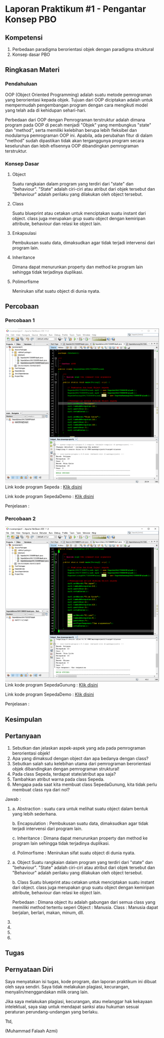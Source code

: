 # Laporan Praktikum #1 - Pengantar Konsep PBO

## Kompetensi

1. Perbedaan paradigma berorientasi objek dengan paradigma struktural 
2. Konsep dasar PBO 

## Ringkasan Materi

### Pendahuluan
OOP (Object Oriented Programming) adalah suatu metode pemrograman yang berorientasi kepada objek. Tujuan dari OOP diciptakan adalah untuk mempermudah pengembangan program dengan cara mengikuti model yang telah ada di kehidupan sehari-hari. 

Perbedaan dari OOP dengan Pemrograman terstruktur adalah dimana program pada OOP di pecah menjadi "Objek" yang membungkus "state" dan "method", serta memiliki kelebihan berupa lebih fleksibel dan modularnya pemrograman OOP ini. Apabila, ada perubahan fitur di dalam "method" sudah dipastikan tidak akan terganggunya program secara keseluruhan dan lebih efisennya OOP dibandingkan pemrograman terstruktur.

### Konsep Dasar
1.  Object 
    
    Suatu rangkaian dalam program yang terdiri dari "state" dan "behaviour". "State" adalah ciri-ciri atau atribut dari objek tersebut dan "Behaviour" adalah perilaku yang dilakukan oleh object tersebut.
   
2.  Class
    
    Suatu blueprint atau cetakan untuk menciptakan suatu instant
    dari object. class juga merupakan grup suatu object dengan kemiripan
    attribute, behaviour dan relasi ke object lain.
 
3.  Enkapsulasi

    Pembukusan suatu data, dimaksudkan agar tidak terjadi intervensi dari program lain.
    
4.  Inheritance 

    Dimana dapat menurunkan property dan method ke program lain sehingga tidak terjadinya duplikasi.
    
5.  Polimorfisme 

    Menirukan sifat suatu object di dunia nyata.


## Percobaan 

### Percobaan 1

![Percobaan1](img/Percobaan1.PNG)
Link kode program Sepeda : [Klik disini](../../src/1_Pengantar_Konsep_PBO/Sepeda1841720085Falaah.java)

Link kode program SepedaDemo : [Klik disini](../../src/1_Pengantar_Konsep_PBO/SepedaDemo1841720085Falaah.java)

Penjelasan  :   

### Percobaan 2

![Percobaan2](img/Percobaan2.PNG)
Link kode program SepedaGunung : [Klik disini](../../src/1_Pengantar_Konsep_PBO/SepedaGunung1841720085Falaah.java)

Link kode program SepedaDemo : [Klik disini](../../src/1_Pengantar_Konsep_PBO/SepedaDemo1841720085Falaah.java)

Penjelasan  :   

## Kesimpulan

## Pertanyaan
1. Sebutkan dan jelaskan aspek-aspek yang ada pada pemrograman berorientasi objek! 
2. Apa yang dimaksud dengan object dan apa bedanya dengan class? 
3. Sebutkan salah satu kelebihan utama dari pemrograman berorientasi objek dibandingkan dengan pemrograman struktural! 
4. Pada class Sepeda, terdapat state/atribut apa saja? 
5. Tambahkan atribut warna pada class Sepeda. 
6. Mengapa pada saat kita membuat class SepedaGunung, kita tidak perlu membuat class nya dari nol? 

Jawab   :   

1.  a.  Abstraction : 
            suatu cara untuk melihat suatu object dalam bentuk yang lebih sederhana.
         
    b.  Encapsulation : 
            Pembukusan suatu data, dimaksudkan agar tidak terjadi intervensi dari program lain.
            
    c.  Inheritance : 
            Dimana dapat menurunkan property dan method ke program lain sehingga tidak terjadinya duplikasi.
            
    d.  Polimorfisme : 
            Menirukan sifat suatu object di dunia nyata.

2.  a.  Object 
            Suatu rangkaian dalam program yang terdiri dari "state" dan "behaviour". "State" adalah ciri-ciri atau                   atribut dari objek tersebut dan "Behaviour" adalah perilaku yang dilakukan oleh object tersebut.
   
     b.  Class
            Suatu blueprint atau cetakan untuk menciptakan suatu instant
            dari object. class juga merupakan grup suatu object dengan kemiripan
            attribute, behaviour dan relasi ke object lain.
   
       Perbedaan  :   Dimana object itu adalah gabungan dari semua class yang memiliki method tertentu seperi
       Object :   Manusia.
       Class  :   Manusia dapat berjalan, berlari, makan, minum, dll.

3.

4.

5.

6.

## Tugas

## Pernyataan Diri

Saya menyatakan isi tugas, kode program, dan laporan praktikum ini dibuat oleh saya sendiri. Saya tidak melakukan plagiasi, kecurangan, menyalin/menggandakan milik orang lain.

Jika saya melakukan plagiasi, kecurangan, atau melanggar hak kekayaan intelektual, saya siap untuk mendapat sanksi atau hukuman sesuai peraturan perundang-undangan yang berlaku.

Ttd,

(Muhammad Falaah Azmi)

